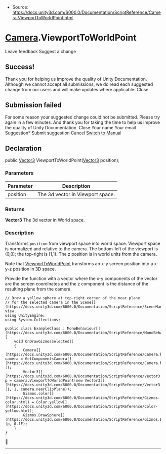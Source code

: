 * Source: https://docs.unity3d.com/6000.0/Documentation/ScriptReference/Camera.ViewportToWorldPoint.html

#  [Camera](https://docs.unity3d.com/6000.0/Documentation/ScriptReference/Camera.html).ViewportToWorldPoint
Leave feedback
Suggest a change
## Success!
Thank you for helping us improve the quality of Unity Documentation. Although we cannot accept all submissions, we do read each suggested change from our users and will make updates where applicable.
Close
## Submission failed
For some reason your suggested change could not be submitted. Please <a>try again</a> in a few minutes. And thank you for taking the time to help us improve the quality of Unity Documentation.
Close
Your name Your email Suggestion* Submit suggestion
Cancel
[Switch to Manual](https://docs.unity3d.com/6000.0/Documentation/Manual/class-Camera.html "Go to Camera Component in the Manual")
## Declaration
public [Vector3](https://docs.unity3d.com/6000.0/Documentation/ScriptReference/Vector3.html) ViewportToWorldPoint([Vector3](https://docs.unity3d.com/6000.0/Documentation/ScriptReference/Vector3.html) position); 
### Parameters
Parameter | Description  
---|---  
position | The 3d vector in Viewport space.  
### Returns
**Vector3** The 3d vector in World space. 
### Description
Transforms `position` from viewport space into world space.
Viewport space is normalized and relative to the camera. The bottom-left of the viewport is (0,0); the top-right is (1,1). The z position is in world units from the camera.  
  
Note that [ViewportToWorldPoint](https://docs.unity3d.com/6000.0/Documentation/ScriptReference/Camera.ViewportToWorldPoint.html) transforms an x-y screen position into a x-y-z position in 3D space.  
  
Provide the function with a vector where the x-y components of the vector are the screen coordinates and the z component is the distance of the resulting plane from the camera.
```
// Draw a yellow sphere at top-right corner of the near plane
// for the selected camera in the Scene[](https://docs.unity3d.com/6000.0/Documentation/ScriptReference/SceneManagement.Scene.html) view.
using UnityEngine;
using System.Collections;  
  
public class ExampleClass : MonoBehaviour[](https://docs.unity3d.com/6000.0/Documentation/ScriptReference/MonoBehaviour.html)
{
    void OnDrawGizmosSelected()
    {
        Camera[](https://docs.unity3d.com/6000.0/Documentation/ScriptReference/Camera.html) camera = GetComponent<Camera[](https://docs.unity3d.com/6000.0/Documentation/ScriptReference/Camera.html)>();
        Vector3[](https://docs.unity3d.com/6000.0/Documentation/ScriptReference/Vector3.html) p = camera.ViewportToWorldPoint(new Vector3[](https://docs.unity3d.com/6000.0/Documentation/ScriptReference/Vector3.html)(1, 1, camera.nearClipPlane));
        Gizmos.color[](https://docs.unity3d.com/6000.0/Documentation/ScriptReference/Gizmos-color.html) = Color.yellow[](https://docs.unity3d.com/6000.0/Documentation/ScriptReference/Color-yellow.html);
        Gizmos.DrawSphere[](https://docs.unity3d.com/6000.0/Documentation/ScriptReference/Gizmos.DrawSphere.html)(p, 0.1F);
    }
}

```

* * *

